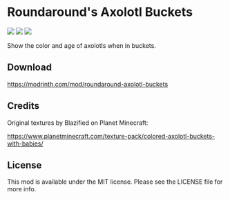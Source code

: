 # Roundaround's Axolotl Buckets

<img src="https://img.shields.io/badge/Loader-Fabric-%23313e51?style=for-the-badge"/>
<img src="https://img.shields.io/badge/MC-1.18.2-%23313e51?style=for-the-badge"/>
<img src="https://img.shields.io/badge/Side-Client-%23313e51?style=for-the-badge"/>

Show the color and age of axolotls when in buckets.

## Download

https://modrinth.com/mod/roundaround-axolotl-buckets

## Credits

Original textures by Blazified on Planet Minecraft:

https://www.planetminecraft.com/texture-pack/colored-axolotl-buckets-with-babies/

## License

This mod is available under the MIT license. Please see the LICENSE file for more info.